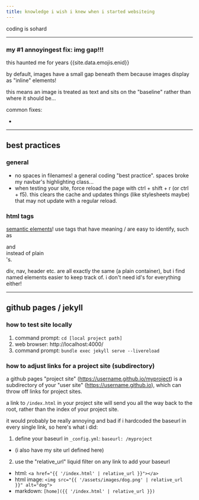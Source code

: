 ```yaml
---
title: knowledge i wish i knew when i started websiteing
---
```


coding is sohard

---

### my #1 annoyingest fix: img gap!!!

this haunted me for years {{site.data.emojis.enid}}

by default, images have a small gap beneath them because images display as "inline" elements!

this means an image is treated as text and sits on the "baseline" rather than where it should be...

common fixes:

-

---

## best practices

### general

- no spaces in filenames! a general coding "best practice". spaces broke my navbar's highlighting class...
- when testing your site, force reload the page with ctrl + shift + r (or ctrl + f5). this clears the cache and updates things (like stylesheets maybe) that may not update with a regular reload.

### html tags

[semantic elements](https://www.w3schools.com/html/html5_semantic_elements.asp)! use tags that have meaning / are easy to identify, such as <nav> and <footer> instead of plain <div>'s.

div, nav, header etc. are all exactly the same (a plain container), but i find named elements easier to keep track of. i don't need id's for everything either!

---

## github pages / jekyll

### how to test site locally

1. command prompt: `cd [local project path]`
2. web browser: http://localhost:4000/
3. command prompt: `bundle exec jekyll serve --livereload`

### how to adjust links for a project site (subdirectory)

a github pages "project site" (https://username.github.io/myproject) is a subdirectory of your "user site" (https://username.github.io), which can throw off links for project sites.

a link to `/index.html` in your project site will send you all the way back to the root, rather than the index of your project site.

it would probably be really annoying and bad if i hardcoded the baseurl in every single link, so here's what i did:

1. define your baseurl in `_config.yml`: `baseurl: /myproject`
  - (i also have my site url defined here)
2. use the "relative_url" liquid filter on any link to add your baseurl
  - html: `<a href="{{ '/index.html' | relative_url }}"></a>`
  - html image: `<img src="{{ '/assets/images/dog.png' | relative_url }}" alt="dog">`
  - markdown: `[home]({{ '/index.html' | relative_url }})`
